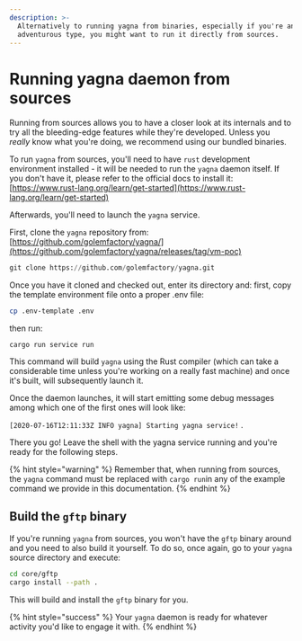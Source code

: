 ```yaml
---
description: >-
  Alternatively to running yagna from binaries, especially if you're an
  adventurous type, you might want to run it directly from sources.
---
```


# Running yagna daemon from sources

Running from sources allows you to have a closer look at its internals and to try all the bleeding-edge features while they're developed. Unless you _really_ know what you're doing, we recommend using our bundled binaries.

To run `yagna` from sources, you'll need to have `rust` development environment installed - it will be needed to run the `yagna` daemon itself. If you don't have it, please refer to the official docs to install it: [https://www.rust-lang.org/learn/get-started](https://www.rust-lang.org/learn/get-started)

Afterwards, you'll need to launch the `yagna` service.

First, clone the `yagna` repository from: [https://github.com/golemfactory/yagna/](https://github.com/golemfactory/yagna/releases/tag/vm-poc)

```python
git clone https://github.com/golemfactory/yagna.git
```

Once you have it cloned and checked out, enter its directory and: first, copy the template environment file onto a proper .env file:

```bash
cp .env-template .env
```

then run:

```text
cargo run service run
```

This command will build `yagna` using the Rust compiler \(which can take a considerable time unless you're working on a really fast machine\) and once it's built, will subsequently launch it.

Once the daemon launches, it will start emitting some debug messages among which one of the first ones will look like:

`[2020-07-16T12:11:33Z INFO yagna] Starting yagna service!` .

There you go! Leave the shell with the yagna service running and you're ready for the following steps.

{% hint style="warning" %}
Remember that, when running from sources, the `yagna` command must be replaced with `cargo run`in any of the example command we provide in this documentation.
{% endhint %}

## Build the `gftp` binary

If you're running `yagna` from sources, you won't have the `gftp` binary around and you need to also build it yourself. To do so, once again, go to your `yagna` source directory and execute:

```bash
cd core/gftp
cargo install --path .
```

This will build and install the `gftp` binary for you.

{% hint style="success" %}
Your `yagna` daemon is ready for whatever activity you'd like to engage it with.
{% endhint %}

